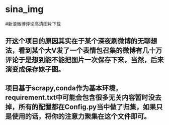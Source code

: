 # sina_img
#新浪微博评论高清图片下载
## 开这个项目的原因其实在于某个深夜刷微博的无聊想法，看到某个大V发了一个表情包召集的微博有几十万评论于是想到能不能把图片一次保存下来，当然，后来演变成保存妹子图。

## 项目基于scrapy,conda作为基本环境，requirement.txt中可能会包含很多无关内容暂时没去掉，所有的配置都在Config.py当中做了归集，如果只是使用的话，将你的注意力聚集在这个文件即可。
